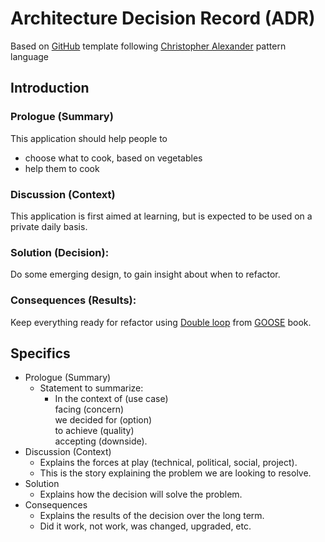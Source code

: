 # Architecture Decision Record (ADR)
Based on [GitHub](https://github.com/joelparkerhenderson/architecture_decision_record/blob/master/adr_template_for_alexandrian_pattern.md) template
following [Christopher Alexander](https://en.wikipedia.org/wiki/Pattern_language) pattern language
 
## Introduction
### Prologue (Summary)
This application should help people to 
  * choose what to cook, based on vegetables
  * help them to cook

### Discussion (Context)
This application is first aimed at learning, but is expected to be used on a private daily basis. 
### Solution (Decision):
Do some emerging design, to gain insight about when to refactor.
 
### Consequences (Results):
Keep everything ready for refactor using [Double loop](https://github.com/goeckeler/katas/blob/master/katas/Bank/images/doubleloop.png) from [GOOSE](http://www.growing-object-oriented-software.com/) book.

## Specifics ##

* Prologue (Summary)
  * Statement to summarize:
    * In the context of (use case)<br>
      facing (concern)<br>
      we decided for (option)<br>
      to achieve (quality)<br>
      accepting (downside).
* Discussion (Context)
  * Explains the forces at play (technical, political, social, project).
  * This is the story explaining the problem we are looking to resolve.
* Solution
  * Explains how the decision will solve the problem.
* Consequences
  * Explains the results of the decision over the long term.
  * Did it work, not work, was changed, upgraded, etc.
